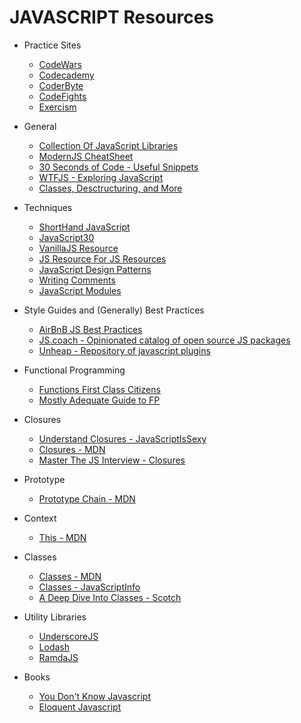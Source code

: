 # JAVASCRIPT Resources

* Practice Sites

  * [CodeWars](https://www.codewars.com)
  * [Codecademy](https://www.codecademy.com/en/tracks/javascript-combined)
  * [CoderByte](https://coderbyte.com/)
  * [CodeFights](https://codefights.com/)
  * [Exercism](http://exercism.io/)

* General

  * [Collection Of JavaScript Libraries](https://github.com/sorrycc/awesome-javascript)
  * [ModernJS CheatSheet](https://mbeaudru.github.io/modern-js-cheatsheet/)
  * [30 Seconds of Code - Useful Snippets](https://github.com/Chalarangelo/30-seconds-of-code)
  * [WTFJS - Exploring JavaScript](https://github.com/denysdovhan/wtfjs)
  * [Classes, Desctructuring, and More](https://github.com/DevMountain/javascript-iii-quokka)

* Techniques

  * [ShortHand JavaScript](https://www.sitepoint.com/shorthand-javascript-techniques/)
  * [JavaScript30](https://javascript30.com/)
  * [VanillaJS Resource](http://youmightnotneedjquery.com/)
  * [JS Resource For JS Resources](http://superherojs.com/)
  * [JavaScript Design Patterns](https://addyosmani.com/resources/essentialjsdesignpatterns/book/)
  * [Writing Comments](https://css-tricks.com/the-art-of-comments/)
  * [JavaScript Modules](https://www.jvandemo.com/a-10-minute-primer-to-javascript-modules-module-formats-module-loaders-and-module-bundlers/)

* Style Guides and (Generally) Best Practices

  * [AirBnB JS Best Practices](https://github.com/airbnb/javascript)
  * [JS.coach - Opinionated catalog of open source JS packages](https://classic.js.coach/)
  * [Unheap - Repository of javascript plugins](http://www.unheap.com/)

* Functional Programming

  * [Functions First Class Citizens](http://ryanchristiani.com/functions-as-first-class-citizens-in-javascript/)
  * [Mostly Adequate Guide to FP](https://mostly-adequate.gitbooks.io/mostly-adequate-guide/)

* Closures

  * [Understand Closures - JavaScriptIsSexy](http://javascriptissexy.com/understand-javascript-closures-with-ease/)
  * [Closures - MDN](https://developer.mozilla.org/en-US/docs/Web/JavaScript/Closures)
  * [Master The JS Interview - Closures](https://medium.com/javascript-scene/master-the-javascript-interview-what-is-a-closure-b2f0d2152b36)

* Prototype

  * [Prototype Chain - MDN](https://developer.mozilla.org/en-US/docs/Web/JavaScript/Inheritance_and_the_prototype_chain)

* Context

  * [This - MDN](https://developer.mozilla.org/en-US/docs/Web/JavaScript/Reference/Operators/this)

* Classes

  * [Classes - MDN](https://developer.mozilla.org/en-US/docs/Web/JavaScript/Reference/Classes)
  * [Classes - JavaScriptInfo](https://javascript.info/class)
  * [A Deep Dive Into Classes - Scotch](https://scotch.io/tutorials/better-javascript-with-es6-pt-ii-a-deep-dive-into-classes)

* Utility Libraries

  * [UnderscoreJS](http://underscorejs.org/)
  * [Lodash](https://lodash.com/)
  * [RamdaJS](http://ramdajs.com/)

* Books

  * [You Don't Know Javascript](https://github.com/getify/You-Dont-Know-JS)
  * [Eloquent Javascript](http://eloquentjavascript.net/)

